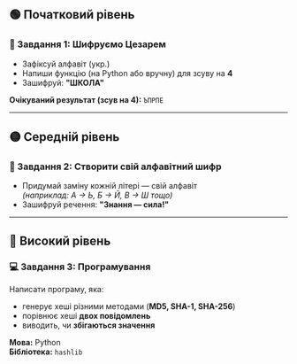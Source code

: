 ## 🟢 Початковий рівень  
### 🧩 Завдання 1: Шифруємо Цезарем  
- Зафіксуй алфавіт (укр.)  
- Напиши функцію (на Python або вручну) для зсуву на **4**  
- Зашифруй: **"ШКОЛА"**  

**Очікуваний результат (зсув на 4):** `ЪПРПЕ`

---

## 🟡 Середній рівень  
### 🔐 Завдання 2: Створити свій алфавітний шифр  
- Придумай заміну кожній літері — свій алфавіт  
  _(наприклад: А → Ь, Б → Й, В → Ш тощо)_  
- Зашифруй речення: **"Знання — сила!"**

---

## 🔴 Високий рівень  
### 💻 Завдання 3: Програмування  
Написати програму, яка:  
- генерує хеші різними методами (**MD5, SHA-1, SHA-256**)  
- порівнює хеші **двох повідомлень**  
- виводить, чи **збігаються значення**

**Мова:** Python  
**Бібліотека:** `hashlib`
